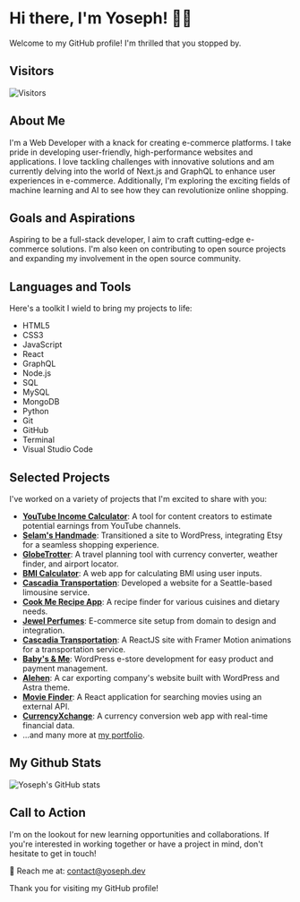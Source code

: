 # Hi there, I'm Yoseph! 👋🏽

Welcome to my GitHub profile! I'm thrilled that you stopped by.

## Visitors

![Visitors](https://api.visitorbadge.io/api/combined?path=isakbet%2Fgithub-visitors-badge&label=Visitors%20&labelColor=%23f47373&countColor=%23263759)

## About Me

I'm a Web Developer with a knack for creating e-commerce platforms. I take pride in developing user-friendly, high-performance websites and applications. I love tackling challenges with innovative solutions and am currently delving into the world of Next.js and GraphQL to enhance user experiences in e-commerce. Additionally, I'm exploring the exciting fields of machine learning and AI to see how they can revolutionize online shopping.

## Goals and Aspirations

Aspiring to be a full-stack developer, I aim to craft cutting-edge e-commerce solutions. I'm also keen on contributing to open source projects and expanding my involvement in the open source community.

## Languages and Tools

Here's a toolkit I wield to bring my projects to life:

* HTML5
* CSS3
* JavaScript
* React
* GraphQL
* Node.js
* SQL
* MySQL
* MongoDB
* Python
* Git
* GitHub
* Terminal
* Visual Studio Code

## Selected Projects

I've worked on a variety of projects that I'm excited to share with you:

- **[YouTube Income Calculator](https://youtube-income-calculator.yoseph.dev/)**: A tool for content creators to estimate potential earnings from YouTube channels.
- **[Selam's Handmade](https://selamshandmade.com)**: Transitioned a site to WordPress, integrating Etsy for a seamless shopping experience.
- **[GlobeTrotter](https://yoseph.dev/globetrotter/)**: A travel planning tool with currency converter, weather finder, and airport locator.
- **[BMI Calculator](https://bmi-calculator.yoseph.dev/)**: A web app for calculating BMI using user inputs.
- **[Cascadia Transportation](https://cascadiatransports.com/)**: Developed a website for a Seattle-based limousine service.
- **[Cook Me Recipe App](https://cookme.yoseph.dev)**: A recipe finder for various cuisines and dietary needs.
- **[Jewel Perfumes](https://jewelperfumes.com/)**: E-commerce site setup from domain to design and integration.
- **[Cascadia Transportation](https://cascadiantransport.com/)**: A ReactJS site with Framer Motion animations for a transportation service.
- **[Baby's & Me](https://babysme.com/)**: WordPress e-store development for easy product and payment management.
- **[Alehen](https://alehen.com/)**: A car exporting company's website built with WordPress and Astra theme.
- **[Movie Finder](https://movie-finder.yoseph.dev/)**: A React application for searching movies using an external API.
- **[CurrencyXchange](https://currency-x-change.netlify.app/)**: A currency conversion web app with real-time financial data.
- ...and many more at [my portfolio](https://yoseph.dev/#projects).

## My Github Stats

![Yoseph's GitHub stats](https://github-readme-stats.vercel.app/api?username=yosephdev&show_icons=true&hide_border=true&&count_private=true&include_all_commits=true)

## Call to Action

I'm on the lookout for new learning opportunities and collaborations. If you're interested in working together or have a project in mind, don't hesitate to get in touch!

📧 Reach me at: [contact@yoseph.dev](mailto:contact@yoseph.dev)

Thank you for visiting my GitHub profile!
